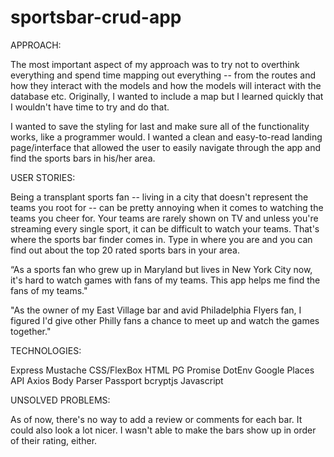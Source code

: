 # sportsbar-crud-app

APPROACH: 

The most important aspect of my approach was to try not to overthink everything and spend time mapping out everything -- from the routes and how they interact with the models and how the models will interact with the database etc. Originally, I wanted to include a map but I learned quickly that I wouldn't have time to try and do that. 

I wanted to save the styling for last and make sure all of the functionality works, like a programmer would. I wanted a clean and easy-to-read landing page/interface that allowed the user to easily navigate through the app and find the sports bars in his/her area. 

USER STORIES:

Being a transplant sports fan -- living in a city that doesn't represent the teams you root for -- can be pretty annoying when it comes to watching the teams you cheer for. Your teams are rarely shown on TV and unless you're streaming every single sport, it can be difficult to watch your teams. That's where the sports bar finder comes in. Type in where you are and you can find out about the top 20 rated sports bars in your area. 

“As a sports fan who grew up in Maryland but lives in New York City now, it's hard to watch games with fans of my teams. This app helps me find the fans of my teams."

"As the owner of my East Village bar and avid Philadelphia Flyers fan, I figured I'd give other Philly fans a chance to meet up and watch the games together."

TECHNOLOGIES:

Express
Mustache
CSS/FlexBox
HTML
PG Promise
DotEnv
Google Places API
Axios
Body Parser
Passport
bcryptjs
Javascript

UNSOLVED PROBLEMS:

As of now, there's no way to add a review or comments for each bar. It could also look a lot nicer. I wasn't able to make the bars show up in order of their rating, either. 
